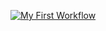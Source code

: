 [![My First Workflow](https://github.com/chukmunnlee/myworkflow/actions/workflows/main.yaml/badge.svg)](https://github.com/chukmunnlee/myworkflow/actions/workflows/main.yaml)